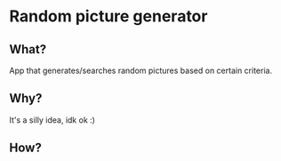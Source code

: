 # Random picture generator

## What?

App that generates/searches random pictures based on certain criteria.

## Why?

It's a silly idea, idk ok :)

## How?
